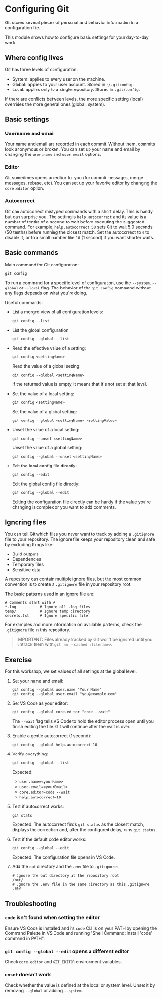 # Configuring Git

Git stores several pieces of personal and behavior information in a
configuration file.

This module shows how to configure basic settings for your day-to-day work

## Where config lives

Git has three levels of configuration:

- System: applies to every user on the machine.
- Global: applies to your user account. Stored in `~/.gitconfig`.
- Local: applies only to a single repository. Stored in `.git/config`.

If there are conflicts between levels, the more specific setting (local)
overrides the more general ones (global, system).

## Basic settings

### Username and email

Your name and email are recorded in each commit. Without them, commits look
anonymous or broken. You can set up your name and email by changing the
`user.name` and `user.email` options.

### Editor

Git sometimes opens an editor for you (for commit messages, merge messages,
rebase, etc). You can set up your favorite editor by changing the `core.editor`
option.

### Autocorrect

Git can autocorrect mistyped commands with a short delay. This is handy but can
surprise you. The setting is `help.autocorrect` and its value is a number of
tenths of a second to wait before executing the suggested command. For example,
`help.autocorrect 50` sets Git to wait 5.0 seconds (50 tenths) before running
the closest match. Set the autocorrect to `0` to disable it, or to a small
number like `10` (1 second) if you want shorter waits.

## Basic commands

Main command for Git configuration:

`git config`

To run a command for a specific level of configuration, use the `--system`,
`--global` or `--local` flag. The behavior of the `git config` command without
any flags depends on what you're doing.

Useful commands:

- List a merged view of all configuration levels:

  `git config --list`

- List the global configuration

  `git config --global --list`

- Read the effective value of a setting:

  `git config <settingName>`

  Read the value of a global setting:

  `git config --global <settingName>`

  If the returned value is empty, it means that it's not set at that level.

- Set the value of a local setting:

  `git config <settingName>`

  Set the value of a global setting:

  `git config --global <settingName> <settingValue>`

- Unset the value of a local setting:

  `git config --unset <settingName>`

  Unset the value of a global setting:

  `git config --global --unset <settingName>`

- Edit the local config file directly:

  `git config --edit`

  Edit the global config file directly:

  `git config --global --edit`

  Editing the configuration file directly can be handy if the value you're
  changing is complex or you want to add comments.

## Ignoring files

You can tell Git which files you never want to track by adding a `.gitignore`
file to your repository. The ignore file keeps your repository clean and safe by
excluding things like:

- Build outputs
- Dependencies
- Temporary files
- Sensitive data

A repository can contain multiple ignore files, but the most common convention
is to create a `.gitignore` file in your repository root.

The basic patterns used in an ignore file are:

```gitignore
# Comments start with #
*.log           # Ignore all .log files
temp/           # Ignore temp directory
secrets.txt     # Ignore specific file
```

For examples and more information on available patterns, check the `.gitignore`
file in this repository.

> IMPORTANT: Files already tracked by Git won't be ignored until you untrack
> them with `git rm --cached <filename>`.

## Exercise

For this workshop, we set values of all settings at the global level.

1. Set your name and email:

   ```shell
   git config --global user.name "Your Name"
   git config --global user.email "you@example.com"
   ```

2. Set VS Code as your editor:

   ```shell
   git config --global core.editor "code --wait"
   ```

   The `--wait` flag tells VS Code to hold the editor process open until you
   finish editing the file. Git will continue after the wait is over.

3. Enable a gentle autocorrect (1 second):

   ```shell
   git config --global help.autocorrect 10
   ```

4. Verify everything:

   ```shell
   git config --global --list
   ```

   Expected:

   - `user.name=<yourName>`
   - `user.email=<yourEmail>`
   - `core.editor=code --wait`
   - `help.autocorrect=10`

5. Test if autocorrect works:

   ```shell
   git stats
   ```

   Expected: The autocorrect finds `git status` as the closest match, displays
   the correction and, after the configured delay, runs `git status`.

6. Test if the default code editor works:

   ```shell
   git config --global --edit
   ```

   Expected: The configuration file opens in VS Code.

7. Add the `out` directory and the `.env` file to `.gitignore`:

   ```gitignore
   # Ignore the out directory at the repository root
   /out/
   # Ignore the .env file in the same directory as this .gitignore
   .env
   ```

## Troubleshooting

### `code` isn't found when setting the editor

Ensure VS Code is installed and its `code` CLI is on your PATH by opening the
Command Palette in VS Code and running "Shell Command: Install 'code' command in
PATH".

### `git config --global --edit` opens a different editor

Check `core.editor` and `GIT_EDITOR` environment variables.

### `unset` doesn't work

Check whether the value is defined at the local or system level. Unset it by
removing `--global` or adding `--system`.
